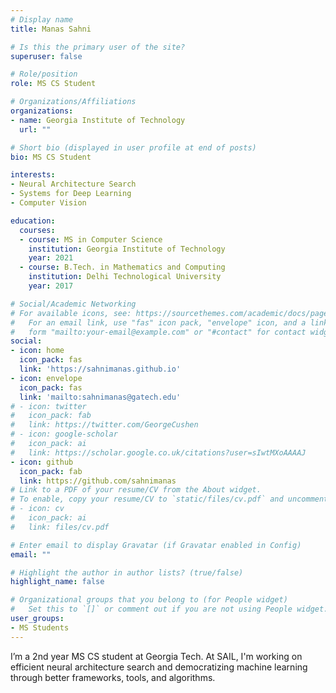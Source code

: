 ```yaml
---
# Display name
title: Manas Sahni

# Is this the primary user of the site?
superuser: false

# Role/position
role: MS CS Student

# Organizations/Affiliations
organizations:
- name: Georgia Institute of Technology
  url: ""

# Short bio (displayed in user profile at end of posts)
bio: MS CS Student

interests:
- Neural Architecture Search
- Systems for Deep Learning
- Computer Vision

education:
  courses:
  - course: MS in Computer Science
    institution: Georgia Institute of Technology
    year: 2021
  - course: B.Tech. in Mathematics and Computing
    institution: Delhi Technological University
    year: 2017

# Social/Academic Networking
# For available icons, see: https://sourcethemes.com/academic/docs/page-builder/#icons
#   For an email link, use "fas" icon pack, "envelope" icon, and a link in the
#   form "mailto:your-email@example.com" or "#contact" for contact widget.
social:
- icon: home
  icon_pack: fas
  link: 'https://sahnimanas.github.io'
- icon: envelope
  icon_pack: fas
  link: 'mailto:sahnimanas@gatech.edu'
# - icon: twitter
#   icon_pack: fab
#   link: https://twitter.com/GeorgeCushen
# - icon: google-scholar
#   icon_pack: ai
#   link: https://scholar.google.co.uk/citations?user=sIwtMXoAAAAJ
- icon: github
  icon_pack: fab
  link: https://github.com/sahnimanas
# Link to a PDF of your resume/CV from the About widget.
# To enable, copy your resume/CV to `static/files/cv.pdf` and uncomment the lines below.
# - icon: cv
#   icon_pack: ai
#   link: files/cv.pdf

# Enter email to display Gravatar (if Gravatar enabled in Config)
email: ""

# Highlight the author in author lists? (true/false)
highlight_name: false

# Organizational groups that you belong to (for People widget)
#   Set this to `[]` or comment out if you are not using People widget.
user_groups:
- MS Students
---
```


I’m a 2nd year MS CS student at Georgia Tech. At SAIL, I'm working on efficient neural architecture search and democratizing machine learning through better frameworks, tools, and algorithms.